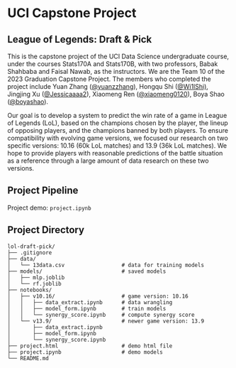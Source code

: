 # UCI Capstone Project
## League of Legends: Draft & Pick

This is the capstone project of the UCI Data Science undergraduate course, under the courses Stats170A and Stats170B, with two professors, Babak Shahbaba and Faisal Nawab, as the instructors. We are the Team 10 of the 2023 Graduation Capstone Project. The members who completed the project include Yuan Zhang ([@yuanzzhang](https://github.com/yuanzzhang)), Hongqu Shi ([@Wi1lShi)](https://github.com/Wi1lShi), Jingjing Xu ([@Jessicaaaa2](https://github.com/Jessicaaaa2)), Xiaomeng Ren ([@xiaomeng0120](https://github.com/xiaomeng0120)), Boya Shao ([@boyashao](https://github.com/boyashao)).

Our goal is to develop a system to predict the win rate of a game in League of Legends (LoL), based on the champions chosen by the player, the lineup of opposing players, and the champions banned by both players. To ensure compatibility with evolving game versions, we focused our research on two specific versions: 10.16 (60k LoL matches) and 13.9 (36k LoL matches). We hope to provide players with reasonable predictions of the battle situation as a reference through a large amount of data research on these two versions.



## Project Pipeline

Project demo: `project.ipynb`


## Project Directory

```
lol-draft-pick/
├── .gitignore
├── data/
│   └── 13data.csv                  # data for training models
├── models/                         # saved models
│   ├── mlp.joblib
│   └── rf.joblib
├── notebooks/
│   ├── v10.16/                     # game version: 10.16
│   │   ├── data_extract.ipynb      # data wrangling
│   │   ├── model_form.ipynb        # train models
│   │   └── synergy_score.ipynb     # compute synergy score
│   └── v13.9/                      # newer game version: 13.9
│       ├── data_extract.ipynb
│       ├── model_form.ipynb
│       └── synergy_score.ipynb
├── project.html                    # demo html file
├── project.ipynb                   # demo models
└── README.md
```


